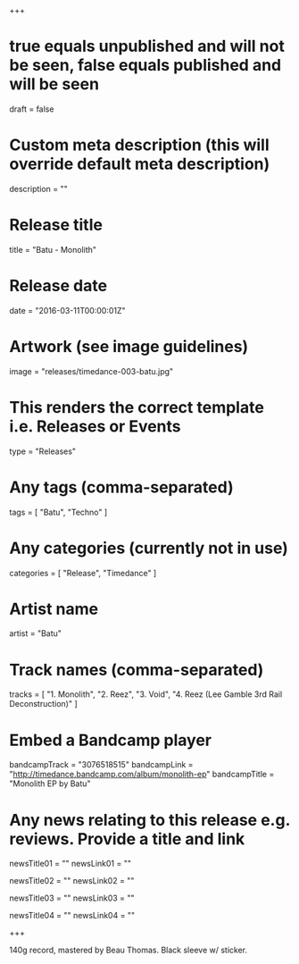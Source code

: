 +++

# true equals unpublished and will not be seen, false equals published and will be seen
draft = false

# Custom meta description (this will override default meta description)
description = ""

# Release title
title = "Batu - Monolith"

# Release date
date = "2016-03-11T00:00:01Z"

# Artwork (see image guidelines)
image = "releases/timedance-003-batu.jpg"

# This renders the correct template i.e. Releases or Events
type = "Releases"

# Any tags (comma-separated)
tags = [ 
	"Batu", 
	"Techno"
]

# Any categories (currently not in use)
categories = [ 
	"Release", 
	"Timedance" 
]

# Artist name
artist = "Batu"

# Track names (comma-separated)
tracks = [
	"1. Monolith",
	"2. Reez",
	"3. Void",
	"4. Reez (Lee Gamble 3rd Rail Deconstruction)"
]

# Embed a Bandcamp player
bandcampTrack = "3076518515"
bandcampLink = "http://timedance.bandcamp.com/album/monolith-ep"
bandcampTitle = "Monolith EP by Batu"

# Any news relating to this release e.g. reviews. Provide a title and link
newsTitle01 = ""
newsLink01 = ""

newsTitle02 = ""
newsLink02 = ""

newsTitle03 = ""
newsLink03 = ""

newsTitle04 = ""
newsLink04 = ""

+++

<!-- Provide a summary/statement below -->
140g record, mastered by Beau Thomas. Black sleeve w/ sticker.
